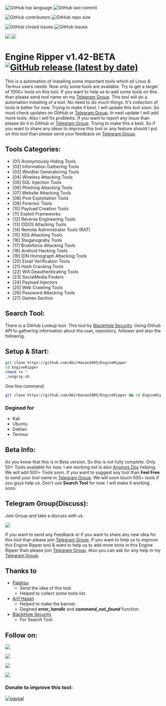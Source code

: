 ![GitHub top language](https://img.shields.io/github/languages/top/AbirHasan2005/EngineRipper)   ![GitHub last commit](https://img.shields.io/github/last-commit/AbirHasan2005/EngineRipper)

![GitHub contributors](https://img.shields.io/github/contributors/AbirHasan2005/EngineRipper)   ![GitHub repo size](https://img.shields.io/github/repo-size/AbirHasan2005/EngineRipper)

![GitHub closed issues](https://img.shields.io/github/issues-closed/AbirHasan2005/EngineRipper)   ![GitHub issues](https://img.shields.io/github/issues/AbirHasan2005/EngineRipper)

<a href="https://github.com/AbirHasan2005?tab=following"><img src="https://img.shields.io/github/followers/AbirHasan2005?style=social"></a>   <a href="https://github.com/AbirHasan2005/EngineRipper/network/members"><img src="https://img.shields.io/github/forks/AbirHasan2005/EngineRipper?style=social"></a>   

# Engine Ripper v1.42-BETA  [![GitHub release (latest by date)](https://img.shields.io/github/v/release/AbirHasan2005/EngineRipper)](https://github.com/AbirHasan2005/EngineRipper/releases)

This is a automation of installing some important tools which all Linux & Termux users needs. Now only some tools are available. Try to get a target of 1000+ tools on this tool. If you want to help us to add some tools on this than please send tool name on my [Telegram Group](http://t.me/linux_repo). This tool will do a automation installing of a tool. No need to do much things. It's collection of tools is better for now. Trying to make it best. I will update this tool soon. So must check updates on GitHub or [Telegram Group](http://t.me/linux_repo). In next update I will add more tools. Also I will fix problems. If you want to report any issue than please do it in GitHub or [Telegram Group](http://t.me/linux_repo). Trying to make this a best. So if you want to share any ideas to improve this tool or any feature should I put on this tool than please send your feedback on [Telegram Group](http://t.me/linux_repo).


## Tools Categories:
- [01] Anonymously Hiding Tools
- [02] Information Gathering Tools
- [03] Wordlist Generatoring Tools
- [04] Wireless Attacking Tools
- [05] SQL Injection Tools
- [06] Phishing Attacking Tools
- [07] Website Attacking Tools
- [08] Post Exploitation Tools
- [09] Forensic Tools
- [10] Payload Creation Tools
- [11] Exploit Frameworks
- [12] Reverse Engineering Tools
- [13] DDOS Attacking Tools
- [14] Remote Administrator Tools (RAT)
- [15] XSS Attacking Tools
- [16] Steganograhy Tools
- [17] Bruteforce Attacking Tools
- [18] Android Hacking Tools
- [19] IDN Homograph Attacking Tools
- [20] Email Verification Tools
- [21] Hash Cracking Tools
- [22] Wifi Deauthenticating Tools
- [23] SocialMedia Finders
- [24] Payload Injectors
- [25] Web Crawling Tools
- [26] Password Attacking Tools
- [27] Games Section

## Search Tool:
There is a GitHub Lookup tool. This tool by [BlackHole Security](https://github.com/Gameye98/GINF). Using Github API to gathering information about the user, repository, follower and also the following.

## Setup & Start:
```bash
git clone https://github.com/AbirHasan2005/EngineRipper
cd EngineRipper
chmod +x *
./engrip.sh
```

One line command:
```bash
git clone https://github.com/AbirHasan2005/EngineRipper && cd EngineRipper && chmod +x * && ./engrip.sh
```


### Degined for
- Kali
- Ubuntu
- Debian
- Termux


## Beta Info:
As you know that this is in Beta version. So this is not fully complete. Only 50+ Tools available for now. I am working not is also [Anomos Dox](https://github.com/palahsu) helping. We will add 500+ Tools soon. If you want to suggest any tool than **Feel Free** to send your tool name in [Telegram Group](http://t.me/linux_repo). We will soon touch 500+ tools if you guys help us. Don't use **Search Tool** for now. I will make it working soon.


## Telegram Group(Discuss):
Join Group and take a discuss with us.

<a href="https://t.me/linux_repo"><img src="https://img.shields.io/badge/Telegram-Join%20Telegram%20Group-blue.svg?logo=telegram"></a>

If you want to send any Feedback or if you want to share any new idea for this tool than please join [Telegram Group](http://t.me/linux_repo). If you want to help us to improve this Engine Ripper tool & want to help us to add more tools in this Engine Ripper than please join [Telegram Group](http://t.me/linux_repo). Also you can ask for any help in my [Telegram Group](http://t.me/linux_repo).


## Thanks to
- [Palahsu](https://github.com/palahsu)
	- Send the idea of this tool.
	- Helped to collect some tools list.
- [Arif Hasan](http://t.me/bash_lover)
	- Helped to make the banner.
	- Degined ***error_handle*** and ***command_not_found*** function.
- [BlackHole Security](https://github.com/Gameye98/GINF)
	- For Search Tool.


## Follow on:
<p align="left">
<a href="https://github.com/AbirHasan2005"><img src="https://img.shields.io/badge/GitHub-Follow%20on%20GitHub-inactive.svg?logo=github"></a>
</p>
<p align="left">
<a href="https://twitter.com/AbirHasan2005"><img src="https://img.shields.io/badge/Twitter-Follow%20on%20Twitter-informational.svg?logo=twitter"></a>
</p>
<p align="left">
<a href="https://facebook.com/AbirHasan2005"><img src="https://img.shields.io/badge/Facebook-Follow%20on%20Facebook-blue.svg?logo=facebook"></a>
</p>
<p align="left">
<a href="https://instagram.com/AbirHasan2005"><img src="https://img.shields.io/badge/Instagram-Follow%20on%20Instagram-important.svg?logo=instagram"></a>
</p>


### Donate to improve this tool:
[![paypal](https://www.paypalobjects.com/en_US/i/btn/btn_donateCC_LG.gif)](https://paypal.me/AbirHasan2005)
